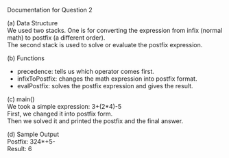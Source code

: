 Documentation for Question 2

(a) Data Structure  
We used two stacks. One is for converting the expression from infix (normal math) to postfix (a different order).  
The second stack is used to solve or evaluate the postfix expression.

(b) Functions  
- precedence: tells us which operator comes first.  
- infixToPostfix: changes the math expression into postfix format.  
- evalPostfix: solves the postfix expression and gives the result.

(c) main()  
We took a simple expression: 3+(2*4)-5  
First, we changed it into postfix form.  
Then we solved it and printed the postfix and the final answer.

(d) Sample Output  
Postfix: 324*+5-  
Result: 6
